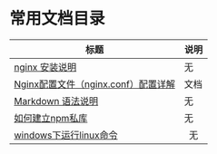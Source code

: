 # 常用文档目录
|    标题          |         说明    |
| ----    |    -----    |
|[nginx 安装说明](nginx.md)       |      无     |
|[Nginx配置文件（nginx.conf）配置详解](http://blog.csdn.net/tjcyjd/article/details/50695922)|文档|
|[Markdown 语法说明](http://wowubuntu.com/markdown/)    |    无   |
|[如何建立npm私库](http://blog.csdn.net/nsrainbow/article/details/35989657)    |    无   |
|[windows下运行linux命令](http://shuai.be/archives/windows-env-run-linux-cmd/)    |    无   |
